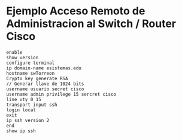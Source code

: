 # Ejemplo Acceso Remoto de Administracion al Switch / Router Cisco
    enable
    show version
    configure terminal
    ip domain-name esistemas.edu
    hostname swTorreon
    Crypto key generate RSA 
    // Generar llave de 1024 bits
    username usuario secret cisco
    username admin privilege 15 sercret cisco
    line vty 0 15 
    transport input ssh
    login local
    exit
    ip ssh version 2
    end
    show ip ssh
